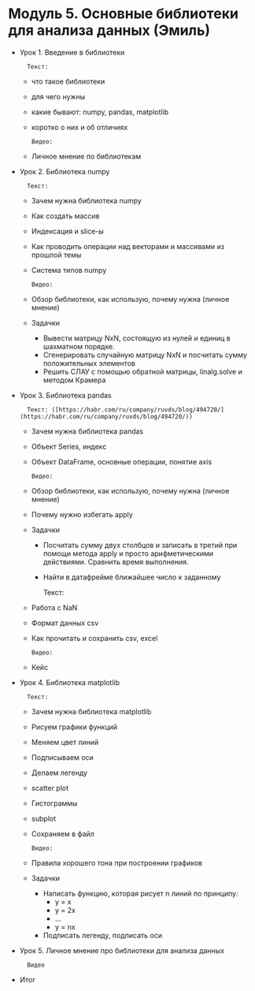 # Модуль 5. Основные библиотеки для анализа данных (Эмиль)

- Урок 1. Введение в библиотеки

        Текст:

  - что такое библиотеки
  - для чего нужны
  - какие бывают: numpy, pandas, matplotlib
  - коротко о них и об отличиях

        Видео:

  - Личное мнение по библиотекам
- Урок 2. Библиотека numpy

        Текст:

  - Зачем нужна библиотека numpy
  - Как создать массив
  - Индексация и slice-ы
  - Как проводить операции над векторами и массивами из прошлой темы
  - Система типов numpy

        Видео:

  - Обзор библиотеки, как использую, почему нужна (личное мнение)
  - Задачки
    - Вывести матрицу NxN, состоящую из нулей и единиц в шахматном порядке.
    - Сгенерировать случайную матрицу NxN и посчитать сумму положительных элементов
    - Решить СЛАУ с помощью обратной матрицы, linalg.solve и методом Крамера
- Урок 3. Библиотека pandas

        Текст: ([https://habr.com/ru/company/ruvds/blog/494720/](https://habr.com/ru/company/ruvds/blog/494720/))

  - Зачем нужна библиотека pandas
  - Объект Series, индекс
  - Объект DataFrame, основные операции, понятие axis

        Видео:

  - Обзор библиотеки, как использую, почему нужна (личное мнение)
  - Почему нужно избегать apply
  - Задачки
    - Посчитать сумму двух столбцов и записать в третий при помощи метода apply и просто арифметическими действиями. Сравнить время выполнения.
    - Найти в датафрейме ближайшее число к заданному

        Текст:

  - Работа с NaN
  - Формат данных csv
  - Как прочитать и сохранить csv, excel

        Видео:

  - Кейс
- Урок 4. Библиотека matplotlib

        Текст:

  - Зачем нужна библиотека matplotlib
  - Рисуем графики функций
  - Меняем цвет линий
  - Подписываем оси
  - Делаем легенду
  - scatter plot
  - Гистограммы
  - subplot
  - Сохраняем в файл

        Видео:

  - Правила хорошего тона при построении графиков
  - Задачки
    - Написать функцию, которая рисует n линий по принципу:
      - y = x
      - y = 2x
      - ...
      - y = nx
    - Подписать легенду, подписать оси
- Урок 5. Личное мнение про библиотеки для анализа данных

        Видео

- Итог

